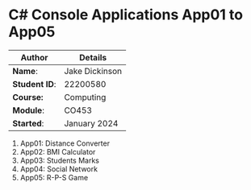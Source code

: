 # C# Console Applications App01 to App05
| Author | Details |
| ---- | ---- |
**Name**: | Jake Dickinson |
**Student ID**: | 22200580 |
**Course:** | Computing |
**Module**: | CO453     |
**Started**: | January 2024 |    

1. App01: Distance Converter
2. App02: BMI Calculator
3. App03: Students Marks
4. App04: Social Network
5. App05: R-P-S Game
